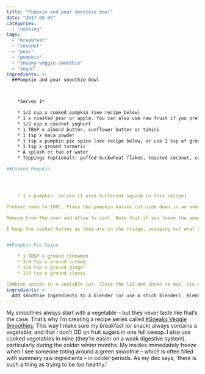 ```yaml
---
title: "Pumpkin and pear smoothie bowl"
date: "2017-08-09"
categories: 
  - "cooking"
tags: 
  - "breakfast"
  - "coconut"
  - "pear"
  - "pumpkin"
  - "sneaky-veggie-smoothie"
  - "vegan"
ingredients: >-
  ##Pumpkin and pear smoothie bowl



    *Serves 1*

 	* 1/2 cup x cooked pumpkin (see recipe below)
 	* 1 x roasted pear or apple. You can also use raw fruit if you prefer, or substitute 1/2 cup of unsweetened apple puree
 	* 1/2 cup x coconut yoghurt
 	* 1 TBSP x almond butter, sunflower butter or tahini
 	* 1 tsp x maca powder
 	* 1 tsp x pumpkin pie spice (see recipe below, or use 1 tsp of ground cinnamon, plus a pinch of ginger and nutmeg if you have them)
 	* 1 tsp x ground turmeric
 	* A splash or two of water
 	* Toppings (optional): puffed buckwheat flakes, toasted coconut, cacao nibs

##Cooked Pumpkin




 	* 1 x pumpkin, halved (I used butternut squash in this recipe)

Preheat oven to 180C. Place the pumpkin halves cut-side down in an oven dish and add 2-cm of water. Cook for 1 hour, or until cooked through. Pierce with a fork to check when they’re done.

Remove from the oven and allow to cool. Note that if you leave the pumpkin in the pan to cool, they’ll suck up the water as they go. It’s not an issue, but if you want a ‘drier’ result, you can drain the water or remove the pumpkin from the dish to cool.

I keep the cooked halves as they are in the fridge, scooping out what I need for smoothies.


##Pumpkin Pie Spice

 	* 1 TBSP x ground cinnamon
 	* 3/4 tsp x ground nutmeg
 	* 3/4 tsp x ground ginger
 	* 1/4 tsp x ground cloves

Combine spices in a sealable jar. Close the lid and shake to mix. Use what you need and store the rest. You can also increase the amounts to make a bigger batch in one go.
ingredients: >-
  Add smoothie ingredients to a blender (or use a stick blender). Blend until smooth but thick, adding a small amount of water to achieve desired consistency. Sprinkle over any toppings and serve.
---
```

My smoothies always start with a vegetable – but they never taste like that’s the case. That’s why I’m creating a recipe series called [#Sneaky Veggie Smoothies](https://cookingwithnothing.com/tag/sneaky-veggie-smoothie/). This way I make sure my breakfast (or snack) always contains a vegetable, and that I don’t OD on fruit sugars in one fell swoop. I also use cooked vegetables in mine (they’re easier on a weak digestive system), particularly during the colder winter months. My insides immediately freeze when I see someone toting around a green smoothie – which is often filled with summery raw ingredients – in colder periods. As my doc says, ‘there is such a thing as trying to be _too_ healthy.’
